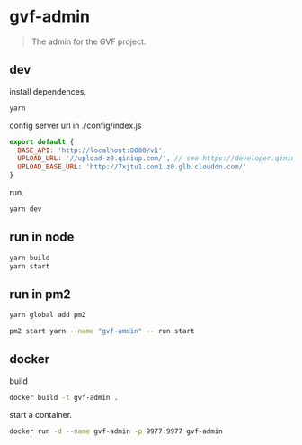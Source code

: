 # gvf-admin

> The admin for the GVF project.

## dev

install dependences.

```sh
yarn
```

config server url in ./config/index.js

```js
export default {
  BASE_API: 'http://localhost:8080/v1',
  UPLOAD_URL: '//upload-z0.qiniup.com/', // see https://developer.qiniu.com/kodo/manual/1671/region-endpoint
  UPLOAD_BASE_URL: 'http://7xjtu1.com1.z0.glb.clouddn.com/'
}
```

run.

```sh
yarn dev
```

## run in node

```sh
yarn build
yarn start
```

## run in pm2

```sh
yarn global add pm2

pm2 start yarn --name "gvf-amdin" -- run start
```

## docker

build

```sh
docker build -t gvf-admin .
```

start a container.

```sh
docker run -d --name gvf-admin -p 9977:9977 gvf-admin
```
